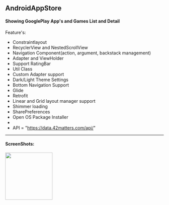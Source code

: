 <h2>AndroidAppStore</h2>

<h4>Showing GooglePlay App's and Games List and Detail</h4>

Feature's:
- Constraintlayout
- RecyclerView and NestedScrollView
- Navigation Component(action, argument, backstack management)
- Adapter and ViewHolder
- Support RatingBar
- Util Class
- Custom Adapter support
- Dark/Light Theme Settings
- Bottom Navigation Support
- Glide
- Retrofit
- Linear and Grid layout manager support
- Shimmer loading
- SharePreferences
- Open OS Package Installer 
- 
- API = "https://data.42matters.com/api/"


<hr>

<h4>ScreenShots:</h4>
<div>
  <img src="https://github.com/Samadihadis/IMDBVideoApplication/blob/master/screenshots/Version3_Page1_In.jpg" width="150">
</div>



